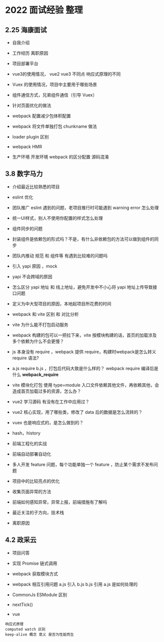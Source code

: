 # 2022 面试经验 整理

## 2.25 海康面试

- 自我介绍

- 工作经历 离职原因

- 项目部署平台

- vue3的使用情况， vue2 vue3 不同点 响应式原理的不同

- Vuex 的使用情况，项目中主要用于哪些场景

- 组件通信方式，兄弟组件通信（引导 Vuex）

- 针对页面优化的做法

- webpack 配置减少包体积配置

- webpack 将文件单独打包 chunkname 做法

- loader plugin 区别

- webpack HMR 

- 生产环境 开发环境 webpack 的区分配置 源码混淆

## 3.8 数字马力

- 介绍最近比较熟悉的项目

- eslint 优化 

- 团队推广 eslint 遇到的问题，老项目推行时可能遇到 warning error 怎么处理

- 统一UI样式，别人不使用你配置的样式怎么处理

- 组件同步的问题 

- 封装组件是依赖包的形式吗？不是，有什么非依赖包的方法可以做到组件的同步

- 团队内推动 规范 和 组件等 有遇到比较难的问题吗

- 引入 yapi 原因 ，mock

- yapi 不会跨域的原因 

- 怎么区分 yapi 地址 和 线上地址，避免开发中不小心将 yapi 地址上传导致接口问题

- 定义为中大型项目的原因，本地起项目所花费的时间

- webpack 和 vite 区别 和 对比分析

- vite 为什么能不打包启动服务

- webpack 构建的包可以一把拉下来，vite 按模块构建的话，首页的加载涉及多个依赖为什么不会更慢？

- js 本身没有 require ，webpack 提供 require，构建时webpack是怎么转义require 语法?

- a.js require b.js ，打包后代码大致是什么样的？ webpack require 编译后是什么  __webpack_require__ 

- vite 模块化打包 使用 type=module 入口文件依赖其他文件，再依赖其他，会造成首页加载过多的资源，怎么办？

- vue2 学习源码 有没有在工作中应用过？

- vue2 核心实现，用了哪些类，修改了 data 后的数据是怎么流转的？

- vuex 也是响应式的，是怎么做到的？

- hash，history 

- 前端工程化的实战

- 前端自动部署自动化

- 多人开发 feature 问题，每个功能单独一个 feature ，防止某个需求不发布问题

- 项目中的比较亮点的优化

- 收集页面异常的方法

- 前端如何感知异常，异常上报，前端措施有了解吗

- 最近关注的子方向，技术栈

- 离职原因

## 4.2 政采云

- 项目问答

- 实现 Promise 链式调用 

- webpack 获取模块方式  

- webpack 相互引用问题 a.js 引入 b.js  b.js 引用 a.js 是如何处理的

- CommonJs ESModule 区别

- nextTick()

- vue 
 
```
响应式原理
computed watch 区别
keep-alive 概念 意义 是否为性能而生

```
